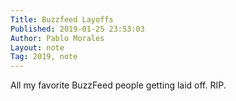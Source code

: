 ```yaml
---
Title: Buzzfeed Layoffs
Published: 2019-01-25 23:53:03
Author: Pablo Morales
Layout: note
Tag: 2019, note
---
```

All my favorite BuzzFeed people getting laid off. RIP.